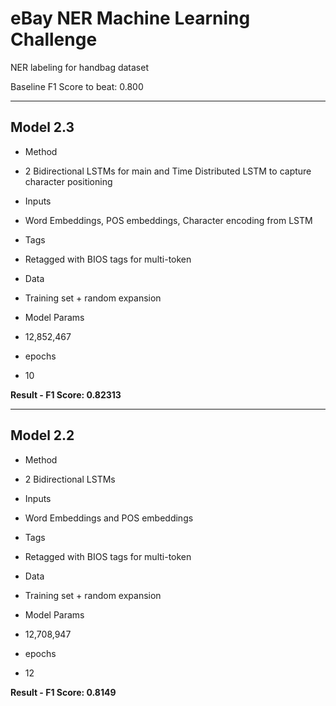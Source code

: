 # eBay NER Machine Learning Challenge

NER labeling for handbag dataset

Baseline F1 Score to beat: 0.800

---

## Model 2.3
* Method 
 *   2 Bidirectional LSTMs for main and Time Distributed LSTM to capture character positioning       
* Inputs 
 * Word Embeddings, POS embeddings, Character encoding from LSTM
* Tags 
 * Retagged with BIOS tags for multi-token
* Data 
 * Training set + random expansion


* Model Params 
 * 12,852,467
* epochs 
 * 10

<b>Result - F1 Score: 0.82313</b>

---

## Model 2.2
* Method 
 * 2 Bidirectional LSTMs
* Inputs 
 * Word Embeddings and POS embeddings
* Tags 
 * Retagged with BIOS tags for multi-token
* Data 
 * Training set + random expansion


* Model Params 
 * 12,708,947
* epochs 
 * 12

<b>Result - F1 Score: 0.8149</b>

